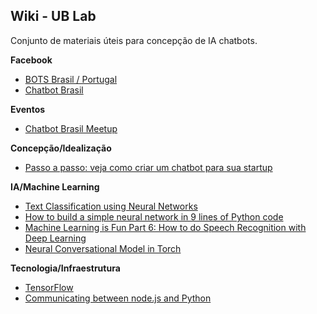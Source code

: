 
**Wiki - UB Lab**
-----------------
Conjunto de materiais úteis para concepção de IA chatbots.

**Facebook**
- [BOTS Brasil / Portugal](https://www.facebook.com/groups/chatbotsbr/)
- [Chatbot Brasil](https://www.facebook.com/groups/chatbotbrasil/)

**Eventos**
- [Chatbot Brasil Meetup](https://www.facebook.com/events/1383882048350787/)

**Concepção/Idealização**
- [Passo a passo: veja como criar um chatbot para sua startup](http://conteudo.startse.com.br/blogs/cedro-tech/cedro-tech/passo-a-passo-como-criar-um-chatbot/)

**IA/Machine Learning**
- [Text Classification using Neural Networks](https://machinelearnings.co/text-classification-using-neural-networks-f5cd7b8765c6#.4r6c7n11y)
- [How to build a simple neural network in 9 lines of Python code](https://medium.com/technology-invention-and-more/how-to-build-a-simple-neural-network-in-9-lines-of-python-code-cc8f23647ca1#.4rohqw8pp)
- [Machine Learning is Fun Part 6: How to do Speech Recognition with Deep Learning](https://medium.com/@ageitgey/machine-learning-is-fun-part-6-how-to-do-speech-recognition-with-deep-learning-28293c162f7a#.nm7gx191d)
- [Neural Conversational Model in Torch](https://github.com/macournoyer/neuralconvo)

**Tecnologia/Infraestrutura**
- [TensorFlow](https://www.tensorflow.org/)
- [Communicating between node.js and Python](https://ianhinsdale.com/post/communicating-between-nodejs-and-python/)

